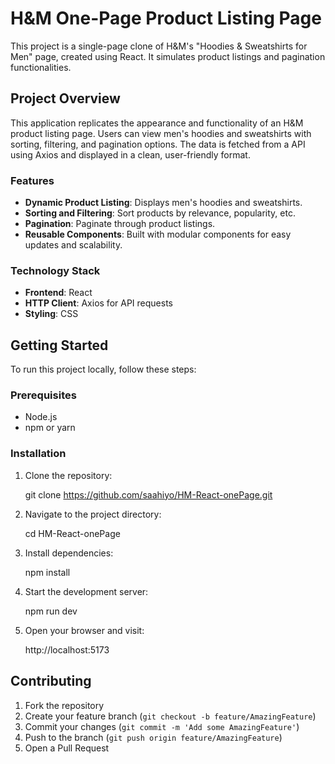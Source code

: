 # H&M One-Page Product Listing Page

This project is a single-page clone of H&M's "Hoodies & Sweatshirts for Men" page, created using React. It simulates product listings and pagination functionalities.

## Project Overview

This application replicates the appearance and functionality of an H&M product listing page. Users can view men's hoodies and sweatshirts with sorting, filtering, and pagination options. The data is fetched from a API using Axios and displayed in a clean, user-friendly format.

### Features

- **Dynamic Product Listing**: Displays men's hoodies and sweatshirts.
- **Sorting and Filtering**: Sort products by relevance, popularity, etc.
- **Pagination**: Paginate through product listings.
- **Reusable Components**: Built with modular components for easy updates and scalability.

### Technology Stack

- **Frontend**: React
- **HTTP Client**: Axios for API requests
- **Styling**: CSS

## Getting Started

To run this project locally, follow these steps:

### Prerequisites

- Node.js
- npm or yarn

### Installation

1. Clone the repository:
   
   git clone https://github.com/saahiyo/HM-React-onePage.git
   

2. Navigate to the project directory:
   
   cd HM-React-onePage
   

3. Install dependencies:
   
   npm install
   

4. Start the development server:
   
   npm run dev
   

5. Open your browser and visit:
   
   http://localhost:5173
   

## Contributing

1. Fork the repository
2. Create your feature branch (`git checkout -b feature/AmazingFeature`)
3. Commit your changes (`git commit -m 'Add some AmazingFeature'`)
4. Push to the branch (`git push origin feature/AmazingFeature`)
5. Open a Pull Request